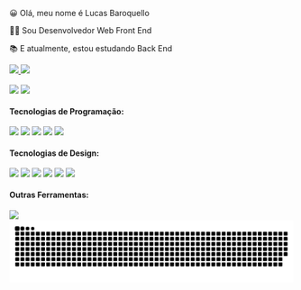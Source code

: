 <main>
  <section>
    <div>
      <p>😀 Olá, meu nome é Lucas Baroquello</p>
      <p>👨‍💻 Sou Desenvolvedor Web Front End</p>
      <p>📚 E atualmente, estou estudando Back End</p>
    </div>
  </section>
  <section>
    <div>
      <a target="_blank" rel="noopener noreferrer" href="https://www.linkedin.com/in/lucas-baroquello/">
        <img src="https://img.shields.io/badge/LinkedIn-0077B5?style=for-the-badge&logo=linkedin&logoColor=white" />
      </a>
      <a href="https://api.whatsapp.com/send/?phone=5511941139277">
        <img src="https://img.shields.io/badge/WhatsApp-25D366?style=for-the-badge&logo=whatsapp&logoColor=white" />
      </a>
    </div>
  </section>
  <br/>
  <section>
    <div>
      <img height="150px" src="https://github-readme-stats.vercel.app/api?username=lucascbb&show_icons=true&theme=transparent" />
      <img height="150px" src="https://github-readme-stats.vercel.app/api/top-langs/?username=lucascbb&layout=compact&langs_count=16&theme=transparent" />
    </div>
  </section>
  <section>
    <div>
      <h4>Tecnologias de Programação:</h6>
      <img src="https://img.shields.io/badge/JavaScript-F7DF1E?style=for-the-badge&logo=javascript&logoColor=black" />
      <img src="https://img.shields.io/badge/HTML5-E34F26?style=for-the-badge&logo=html5&logoColor=white" />
      <img src="https://img.shields.io/badge/CSS3-1572B6?style=for-the-badge&logo=css3&logoColor=white" />
      <img src="https://img.shields.io/badge/React-20232A?style=for-the-badge&logo=react&logoColor=61DAFB" />
      <img src="https://img.shields.io/badge/Jest-323330?style=for-the-badge&logo=Jest&logoColor=white" />
    </div>
    <div>
      <h4>Tecnologias de Design:</h6>
      <img src="https://img.shields.io/badge/Figma-F24E1E?style=for-the-badge&logo=figma&logoColor=white" />
      <img src="https://img.shields.io/badge/Adobe%20Photoshop-31A8FF?style=for-the-badge&logo=Adobe%20Photoshop&logoColor=black" />
      <img src="https://img.shields.io/badge/Adobe%20Illustrator-FF9A00?style=for-the-badge&logo=adobe%20illustrator&logoColor=white" />
      <img src="https://img.shields.io/badge/Adobe%20InDesign-FF3366?style=for-the-badge&logo=Adobe%20InDesign&logoColor=white" />
      <img src="https://img.shields.io/badge/Adobe%20Premiere%20Pro-9999FF?style=for-the-badge&logo=Adobe%20Premiere%20Pro&logoColor=white" />
      <img src="https://img.shields.io/badge/blender-%23F5792A.svg?style=for-the-badge&logo=blender&logoColor=white" />
    </div>
    <div>
      <h4>Outras Ferramentas:</h6>
      <img src="https://img.shields.io/badge/Trello-0052CC?style=for-the-badge&logo=trello&logoColor=white" />
    </div>
  </section>
  <section>
    <img src="https://github.com/lucascbb/lucascbb/blob/output/github-contribution-grid-snake.svg" alt="snake animation">
  </section>
</main>
